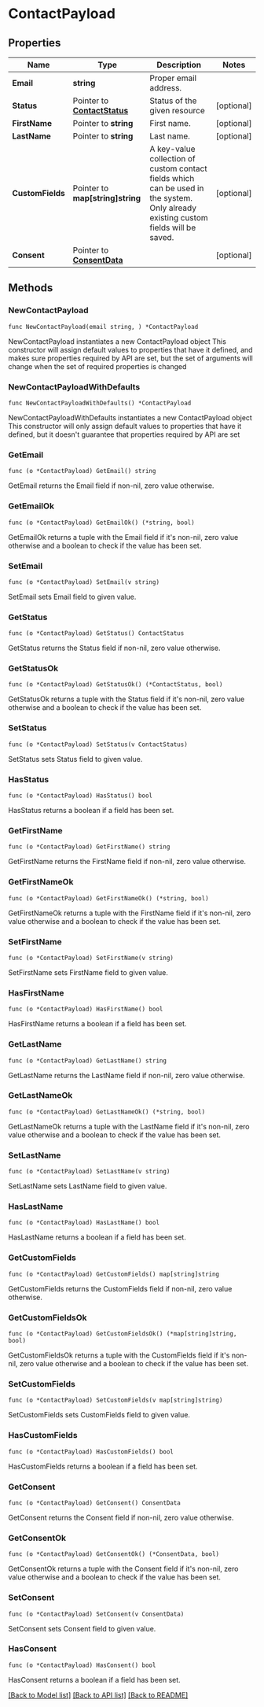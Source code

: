# ContactPayload

## Properties

Name | Type | Description | Notes
------------ | ------------- | ------------- | -------------
**Email** | **string** | Proper email address. | 
**Status** | Pointer to [**ContactStatus**](ContactStatus.md) | Status of the given resource | [optional] 
**FirstName** | Pointer to **string** | First name. | [optional] 
**LastName** | Pointer to **string** | Last name. | [optional] 
**CustomFields** | Pointer to **map[string]string** | A key-value collection of custom contact fields which can be used in the system. Only already existing custom fields will be saved. | [optional] 
**Consent** | Pointer to [**ConsentData**](ConsentData.md) |  | [optional] 

## Methods

### NewContactPayload

`func NewContactPayload(email string, ) *ContactPayload`

NewContactPayload instantiates a new ContactPayload object
This constructor will assign default values to properties that have it defined,
and makes sure properties required by API are set, but the set of arguments
will change when the set of required properties is changed

### NewContactPayloadWithDefaults

`func NewContactPayloadWithDefaults() *ContactPayload`

NewContactPayloadWithDefaults instantiates a new ContactPayload object
This constructor will only assign default values to properties that have it defined,
but it doesn't guarantee that properties required by API are set

### GetEmail

`func (o *ContactPayload) GetEmail() string`

GetEmail returns the Email field if non-nil, zero value otherwise.

### GetEmailOk

`func (o *ContactPayload) GetEmailOk() (*string, bool)`

GetEmailOk returns a tuple with the Email field if it's non-nil, zero value otherwise
and a boolean to check if the value has been set.

### SetEmail

`func (o *ContactPayload) SetEmail(v string)`

SetEmail sets Email field to given value.


### GetStatus

`func (o *ContactPayload) GetStatus() ContactStatus`

GetStatus returns the Status field if non-nil, zero value otherwise.

### GetStatusOk

`func (o *ContactPayload) GetStatusOk() (*ContactStatus, bool)`

GetStatusOk returns a tuple with the Status field if it's non-nil, zero value otherwise
and a boolean to check if the value has been set.

### SetStatus

`func (o *ContactPayload) SetStatus(v ContactStatus)`

SetStatus sets Status field to given value.

### HasStatus

`func (o *ContactPayload) HasStatus() bool`

HasStatus returns a boolean if a field has been set.

### GetFirstName

`func (o *ContactPayload) GetFirstName() string`

GetFirstName returns the FirstName field if non-nil, zero value otherwise.

### GetFirstNameOk

`func (o *ContactPayload) GetFirstNameOk() (*string, bool)`

GetFirstNameOk returns a tuple with the FirstName field if it's non-nil, zero value otherwise
and a boolean to check if the value has been set.

### SetFirstName

`func (o *ContactPayload) SetFirstName(v string)`

SetFirstName sets FirstName field to given value.

### HasFirstName

`func (o *ContactPayload) HasFirstName() bool`

HasFirstName returns a boolean if a field has been set.

### GetLastName

`func (o *ContactPayload) GetLastName() string`

GetLastName returns the LastName field if non-nil, zero value otherwise.

### GetLastNameOk

`func (o *ContactPayload) GetLastNameOk() (*string, bool)`

GetLastNameOk returns a tuple with the LastName field if it's non-nil, zero value otherwise
and a boolean to check if the value has been set.

### SetLastName

`func (o *ContactPayload) SetLastName(v string)`

SetLastName sets LastName field to given value.

### HasLastName

`func (o *ContactPayload) HasLastName() bool`

HasLastName returns a boolean if a field has been set.

### GetCustomFields

`func (o *ContactPayload) GetCustomFields() map[string]string`

GetCustomFields returns the CustomFields field if non-nil, zero value otherwise.

### GetCustomFieldsOk

`func (o *ContactPayload) GetCustomFieldsOk() (*map[string]string, bool)`

GetCustomFieldsOk returns a tuple with the CustomFields field if it's non-nil, zero value otherwise
and a boolean to check if the value has been set.

### SetCustomFields

`func (o *ContactPayload) SetCustomFields(v map[string]string)`

SetCustomFields sets CustomFields field to given value.

### HasCustomFields

`func (o *ContactPayload) HasCustomFields() bool`

HasCustomFields returns a boolean if a field has been set.

### GetConsent

`func (o *ContactPayload) GetConsent() ConsentData`

GetConsent returns the Consent field if non-nil, zero value otherwise.

### GetConsentOk

`func (o *ContactPayload) GetConsentOk() (*ConsentData, bool)`

GetConsentOk returns a tuple with the Consent field if it's non-nil, zero value otherwise
and a boolean to check if the value has been set.

### SetConsent

`func (o *ContactPayload) SetConsent(v ConsentData)`

SetConsent sets Consent field to given value.

### HasConsent

`func (o *ContactPayload) HasConsent() bool`

HasConsent returns a boolean if a field has been set.


[[Back to Model list]](../README.md#documentation-for-models) [[Back to API list]](../README.md#documentation-for-api-endpoints) [[Back to README]](../README.md)


